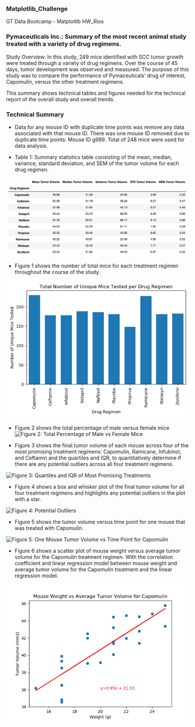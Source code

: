 ### Matplotlib_Challenge
GT Data Bootcamp - Matplotlib HW_Rios

### Pymaceuticals Inc.: Summary of the most recent animal study treated with a variety of drug regimens. 

Study Overview: In this study, 249 mice identified with SCC tumor growth were treated through a variety of drug regimens. Over the course of 45 days, tumor development was observed and measured. The purpose of this study was to compare the performance of Pymaceuticals' drug of interest, Capomulin, versus the other treatment regimens. 

This summary shows technical tables and figures needed for the technical report of the overall study and overall trends.

### Technical Summary

* Data for any mouse ID with duplicate time points was remove any data associated with that mouse ID.  There was one mouse ID removed due to duplicate time points: Mouse ID g989.  Total of 248 mice were used for data analysis.

* Table 1: Summary statistics table consisting of the mean, median, variance, standard deviation, and SEM of the tumor volume for each drug regimen.

![Table 1: Summary Stats for Each Drug Regimen](figures/summary_drug_regimens.png)

* Figure 1 shows the number of total mice for each treatment regimen throughout the course of the study.

![Figure 1: Total Number of Mice per Regimen](figures/barplottotalmice.png)

* Figure 2 shows the total percentage of male versus female mice
![Figure 2: Total Percentage of Male vs Female Mice](sexofmice.png)

* Figure 3 shows the final tumor volume of each mouse across four of the most promising treatment regimens: Capomulin, Ramicane, Infubinol, and Ceftamin and the quartiles and IQR, to quantitatively determine if there are any potential outliers across all four treatment regimens.

![Figure 3: Quartiles and IQR of Most Promising Treatments](iqr_four_regimens.png)

* Figure 4 shows a box and whisker plot of the final tumor volume for all four treatment regimens and highlights any potential outliers in the plot with a star.

![Figure 4: Potential Outliers](lasttumorvol.png)

* Figure 5 shows the tumor volume versus time point for one mouse that was treated with Capomulin.

![Figure 5: One Mouse Tumor Volume vs Time Point for Capomulin](onemousetumorvol_capomulin.png)

* Figure 6 shows a scatter plot of mouse weight versus average tumor volume for the Capomulin treatment regimen.  With the correlation coefficient and linear regression model between mouse weight and average tumor volume for the Capomulin treatment and the linear regression model.

![Figure 6: Mouse Weight vs Average Tumor Volume for Capomulin](linregcopomulin.png)


 
